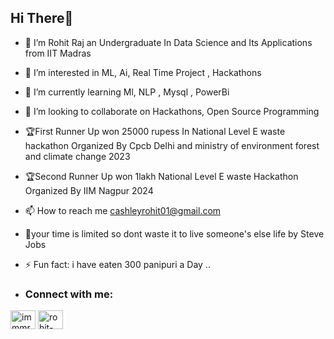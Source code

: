 ## Hi There👋
 - 👋 I’m Rohit Raj an Undergraduate In Data Science and Its Applications from IIT Madras
- 👀 I’m interested in ML, Ai, Real Time Project , Hackathons 
- 🌱 I’m currently learning Ml, NLP , Mysql , PowerBi
- 💞️ I’m looking to collaborate on Hackathons, Open Source Programming
- 🏆First Runner Up won 25000 rupess In National Level E waste hackathon Organized By Cpcb Delhi and ministry of environment forest and climate change 2023
- 🏆Second Runner Up won 1lakh National Level E waste Hackathon Organized By IIM Nagpur 2024 
- 📫 How to reach me cashleyrohit01@gmail.com
- 🚀your time is limited so dont waste it to live someone's else life by Steve Jobs 
- ⚡ Fun fact: i have eaten 300 panipuri a Day ..

- <h3 align="left">Connect with me:</h3>
<p align="left">
<a href="https://twitter.com/immmrohit" target="blank"><img align="center" src="https://raw.githubusercontent.com/rahuldkjain/github-profile-readme-generator/master/src/images/icons/Social/twitter.svg" alt="immmrohit" height="30" width="40" /></a>
<a href="https://linkedin.com/in/rohit-raj-7a91191a1/" target="blank"><img align="center" src="https://raw.githubusercontent.com/rahuldkjain/github-profile-readme-generator/master/src/images/icons/Social/linked-in-alt.svg" alt="rohit-raj-7a91191a1/" height="30" width="40" /></a>
</p>

<!---
codeefy/codeefy is a ✨ special ✨ repository because its `README.md` (this file) appears on your GitHub profile.
You can click the Preview link to take a look at your changes.
--->
